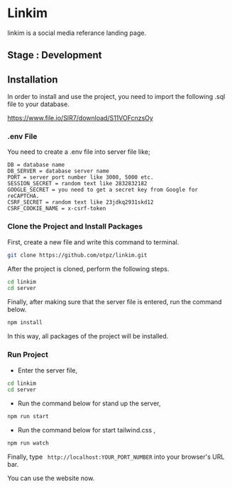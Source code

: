 
# Linkim

linkim is a social media referance landing page.

## Stage : Development

## Installation
In order to install and use the project, you need to import the following .sql file to your database.

https://www.file.io/SIR7/download/S11VOFcnzsOy

### .env File
You need to create a .env file into server file like;

```.env
DB = database name
DB_SERVER = database server name
PORT = server port number like 3000, 5000 etc.
SESSION_SECRET = random text like 2832832182
GOOGLE_SECRET = you need to get a secret key from Google for reCAPTCHA.
CSRF_SECRET = random text like 23jdkq2931skd12
CSRF_COOKIE_NAME = x-csrf-token 
```

### Clone the Project and Install Packages
First, create a new file and write this command to terminal.
```bash
git clone https://github.com/otpz/linkim.git
```
After the project is cloned, perform the following steps.
```bash
cd linkim 
cd server
```
Finally, after making sure that the server file is entered, run the command below.
```bash
npm install
```
In this way, all packages of the project will be installed.

### Run Project
* Enter the server file,
```bash
cd linkim 
cd server
```
* Run the command below for stand up the server,
```bash
npm run start
```
* Run the command below for start tailwind.css ,
```bash
npm run watch
```
Finally, type ``` http://localhost:YOUR_PORT_NUMBER``` into your browser's URL bar.

You can use the website now.
